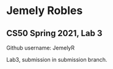 # Jemely Robles
## CS50 Spring 2021, Lab 3

Github username: JemelyR

Lab3, submission in submission branch.
